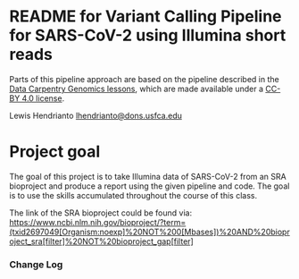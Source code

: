 # README for Variant Calling Pipeline for SARS-CoV-2 using Illumina short reads

Parts of this pipeline approach are based on the pipeline described in the [Data Carpentry Genomics lessons](https://datacarpentry.org/genomics-workshop/), which are made available under a [CC-BY 4.0 license](https://creativecommons.org/licenses/by/4.0/).

Lewis Hendrianto
lhendrianto@dons.usfca.edu

# Project goal

The goal of this project is to take Illumina data of SARS-CoV-2 from an SRA bioproject
and produce a report using the given pipeline and code. The goal is to use the skills
accumulated throughout the course of this class.

The link of the SRA bioproject could be found via:
https://www.ncbi.nlm.nih.gov/bioproject/?term=(txid2697049[Organism:noexp]%20NOT%200[Mbases])%20AND%20bioproject_sra[filter]%20NOT%20bioproject_gap[filter]

### Change Log
